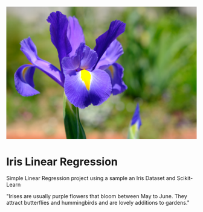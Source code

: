 ![Iris Photo](static/iris.png)

# Iris Linear Regression

Simple Linear Regression project using a sample an Iris Dataset and Scikit-Learn

"Irises are usually purple flowers that bloom between May to June. They attract butterflies and hummingbirds and are lovely additions to gardens."